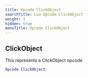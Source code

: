 ```yaml
---
title: Opcode ClickObject
searchTitle: Lua Opcode ClickObject
weight: 1
hidden: true
menuTitle: Opcode ClickObject
---
```

## ClickObject

This represents a ClickObject opcode
```lua
Opcode.ClickObject
```